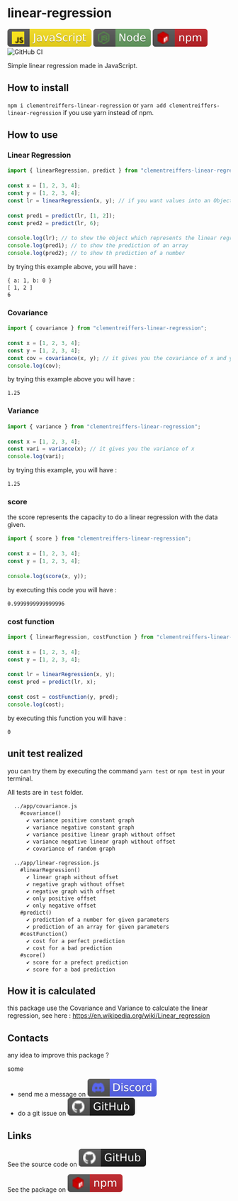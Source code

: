 # linear-regression 

[![javascript](icon/javascript.svg)](https://developer.mozilla.org/fr/docs/Web/JavaScript)
[![npm](icon/node.svg)](https://nodejs.dev/en/)
[![npm](icon/npm.svg)](https://www.npmjs.com/package/clementreiffers-linear-regression)
![GitHub CI](https://github.com/clementreiffers/linear-regression/actions/workflows/node.js.yml/badge.svg)

Simple linear regression made in JavaScript.

## How to install 

`npm i clementreiffers-linear-regression` or `yarn add clementreiffers-linear-regression` if you
use yarn instead of npm.

## How to use 

### Linear Regression

```js
import { linearRegression, predict } from "clementreiffers-linear-regression";

const x = [1, 2, 3, 4];
const y = [1, 2, 3, 4];
const lr = linearRegression(x, y); // if you want values into an Object

const pred1 = predict(lr, [1, 2]);
const pred2 = predict(lr, 6);

console.log(lr); // to show the object which represents the linear regression
console.log(pred1); // to show the prediction of an array
console.log(pred2); // to show th prediction of a number

```

by trying this example above, you will have :

```terminal
{ a: 1, b: 0 }
[ 1, 2 ]
6
```

### Covariance 

```js
import { covariance } from "clementreiffers-linear-regression";

const x = [1, 2, 3, 4];
const y = [1, 2, 3, 4];
const cov = covariance(x, y); // it gives you the covariance of x and y
console.log(cov);
```

by trying this example above you will have : 

```terminal
1.25
```

### Variance 

```js
import { variance } from "clementreiffers-linear-regression";

const x = [1, 2, 3, 4];
const vari = variance(x); // it gives you the variance of x
console.log(vari);
```

by trying this example, you will have : 

```terminal 
1.25
```

### score

the score represents the capacity to do a linear regression with the data given.

```js 
import { score } from "clementreiffers-linear-regression";

const x = [1, 2, 3, 4];
const y = [1, 2, 3, 4];

console.log(score(x, y));

```

by executing this code you will have :

```terminal
0.9999999999999996
```

### cost function

```js
import { linearRegression, costFunction } from "clementreiffers-linear-regression";

const x = [1, 2, 3, 4];
const y = [1, 2, 3, 4];

const lr = linearRegression(x, y);
const pred = predict(lr, x);

const cost = costFunction(y, pred);
console.log(cost);
```

by executing this function you will have :

```terminal
0
```

## unit test realized 

you can try them by executing the command `yarn test` or `npm test` in your terminal.

All tests are in `test` folder.
```terminal
  ../app/covariance.js
    #covariance()
      ✔ variance positive constant graph
      ✔ variance negative constant graph
      ✔ variance positive linear graph without offset
      ✔ variance negative linear graph without offset
      ✔ covariance of random graph

  ../app/linear-regression.js
    #linearRegression()
      ✔ linear graph without offset
      ✔ negative graph without offset
      ✔ negative graph with offset
      ✔ only positive offset
      ✔ only negative offset
    #predict()
      ✔ prediction of a number for given parameters
      ✔ prediction of an array for given parameters
    #costFunction()
      ✔ cost for a perfect prediction
      ✔ cost for a bad prediction
    #score()
      ✔ score for a prefect prediction
      ✔ score for a bad prediction
```

## How it is calculated 

this package use the Covariance and Variance to calculate the linear regression,
see here : https://en.wikipedia.org/wiki/Linear_regression

## Contacts

any idea to improve this package ? 

some 
- send me a message on [![discord](icon/discord.svg)]()
- do a git issue on [![github](icon/github.svg)](https://github.com/clementreiffers/clementreiffers-linear-regression/issues)

## Links

See the source code on [![github](icon/github.svg)](https://github.com/clementreiffers/clementreiffers-linear-regression)

See the package on [![npm](icon/npm.svg)](https://www.npmjs.com/package/clementreiffers-linear-regression)
